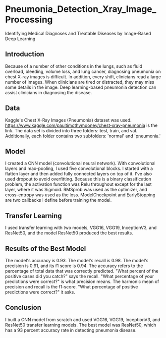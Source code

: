 # Pneumonia_Detection_Xray_Image_Processing
Identifying Medical Diagnoses and Treatable Diseases by Image-Based Deep Learning

## Introduction
Because of a number of other conditions in the lungs, such as fluid overload, bleeding, volume loss, and lung cancer, diagnosing pneumonia on chest X-ray images is difficult. In addition, every shift, clinicians read a large number of images. When clinicians are tired or distracted, they may miss some details in the image. Deep learning-based pneumonia detection can assist clinicians in diagnosing the disease.

## Data
Kaggle's Chest X-Ray Images (Pneumonia) dataset was used. https://www.kaggle.com/paultimothymooney/chest-xray-pneumonia is the link. The data set is divided into three folders: test, train, and val. Additionally, each folder contains two subfolders: 'normal' and 'pneumonia.'

## Model
I created a CNN model (convolutional neural network).
With convolutional layers and max-pooling, I used five convolutional blocks.
I started with a flatten layer and then added fully connected layers on top of it.
I've also used dropout to avoid overfitting.
Because this is a binary classification problem, the activation function was Relu throughout except for the last layer, where it was Sigmoid.
RMSprob was used as the optimizer, and cross-entropy was used as the loss. ModelCheckpoint and EarlyStopping are two callbacks I define before training the model.

## Transfer Learning
I used transfer learning with two models, VGG16, VGG19, InceptionV3, and ResNet50, and the model ResNet50 produced the best results.

## Results of the Best Model
The model's accuracy is 0.93.
The model's recall is 0.98.
The model's precision is 0.91, and its f1 score is 0.94.
The accuracy refers to the percentage of total data that was correctly predicted.
"What percent of the positive cases did you catch?" says the recall.
"What percentage of your predictions were correct?" is what precision means.
The harmonic mean of precision and recall is the f1-score. "What percentage of positive predictions were correct?" it asks.

## Conclusion
I built a CNN model from scratch and used VGG16, VGG19, InceptionV3, and ResNet50 transfer learning models. The best model was ResNet50, which has a 93 percent accuracy rate in detecting pneumonia disease.
